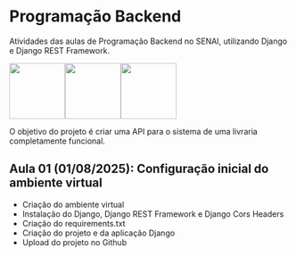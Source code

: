 # Programação Backend
Atividades das aulas de Programação Backend no SENAI, utilizando Django e Django REST Framework.

<div style="display: flex;">
  <img src="https://cdn.jsdelivr.net/gh/devicons/devicon@latest/icons/python/python-original.svg" style="width:100px;" />
  <img src="https://cdn.jsdelivr.net/gh/devicons/devicon@latest/icons/django/django-plain.svg" style="width:100px;" />
  <img src="https://cdn.jsdelivr.net/gh/devicons/devicon@latest/icons/djangorest/djangorest-original.svg" style="width:100px;" />
</div>

O objetivo do projeto é criar uma API para o sistema de uma livraria completamente funcional.

## Aula 01 (01/08/2025): Configuração inicial do ambiente virtual
- Criação do ambiente virtual
- Instalação do Django, Django REST Framework e Django Cors Headers
- Criação do requirements.txt
- Criação do projeto e da aplicação Django
- Upload do projeto no Github
